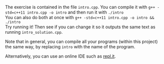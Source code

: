 The exercise is contained in the file `intro.cpp`.
You can compile it with
`g++ -std=c++11 intro.cpp -o intro`
and then run it with
`./intro`  
You can also do both at once with
`g++ -std=c++11 intro.cpp -o intro && ./intro`  
Try running it!
Then see if you can change it so it outputs the same text as running `intro_solution.cpp`.

Note that in general,
you can compile all your programs (within this project) the same way,
by replacing `intro` with the name of the program.

Alternatively, you can use an online IDE such as [repl.it](https://repl.it/languages/cpp11).
